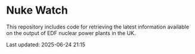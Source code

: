 # Nuke Watch

This repository includes code for retrieving the latest information available on the output of EDF nuclear power plants in the UK.

Last updated: 2025-06-24 21:15